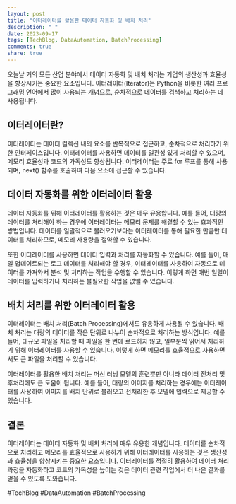 ```yaml
---
layout: post
title: "이터레이터를 활용한 데이터 자동화 및 배치 처리"
description: " "
date: 2023-09-17
tags: [TechBlog, DataAutomation, BatchProcessing]
comments: true
share: true
---
```


오늘날 거의 모든 산업 분야에서 데이터 자동화 및 배치 처리는 기업의 생산성과 효율성을 향상시키는 중요한 요소입니다. 이터레이터(Iterator)는 Python을 비롯한 여러 프로그래밍 언어에서 많이 사용되는 개념으로, 순차적으로 데이터를 검색하고 처리하는 데 사용됩니다.

## 이터레이터란?

이터레이터는 데이터 컬렉션 내의 요소를 반복적으로 접근하고, 순차적으로 처리하기 위한 인터페이스입니다. 이터레이터를 사용하면 데이터를 일관성 있게 처리할 수 있으며, 메모리 효율성과 코드의 가독성도 향상됩니다. 이터레이터는 주로 for 루프를 통해 사용되며, next() 함수를 호출하여 다음 요소에 접근할 수 있습니다.

## 데이터 자동화를 위한 이터레이터 활용

데이터 자동화를 위해 이터레이터를 활용하는 것은 매우 유용합니다. 예를 들어, 대량의 데이터를 처리해야 하는 경우에 이터레이터는 메모리 문제를 해결할 수 있는 효과적인 방법입니다. 데이터를 일괄적으로 불러오기보다는 이터레이터를 통해 필요한 만큼만 데이터를 처리하므로, 메모리 사용량을 절약할 수 있습니다.

또한 이터레이터를 사용하면 데이터 입력과 처리를 자동화할 수 있습니다. 예를 들어, 매일 업데이트되는 로그 데이터를 처리해야 할 경우, 이터레이터를 사용하여 자동으로 데이터를 가져와서 분석 및 처리하는 작업을 수행할 수 있습니다. 이렇게 하면 매번 일일이 데이터를 입력하거나 처리하는 불필요한 작업을 없앨 수 있습니다.

## 배치 처리를 위한 이터레이터 활용

이터레이터는 배치 처리(Batch Processing)에서도 유용하게 사용될 수 있습니다. 배치 처리는 대량의 데이터를 작은 단위로 나누어 순차적으로 처리하는 방식입니다. 예를 들어, 대규모 파일을 처리할 때 파일을 한 번에 로드하지 않고, 일부분씩 읽어서 처리하기 위해 이터레이터를 사용할 수 있습니다. 이렇게 하면 메모리를 효율적으로 사용하면서도 큰 파일을 처리할 수 있습니다.

이터레이터를 활용한 배치 처리는 머신 러닝 모델의 훈련뿐만 아니라 데이터 전처리 및 후처리에도 큰 도움이 됩니다. 예를 들어, 대량의 이미지를 처리하는 경우에는 이터레이터를 사용하여 이미지를 배치 단위로 불러오고 전처리한 후 모델에 입력으로 제공할 수 있습니다.

## 결론

이터레이터는 데이터 자동화 및 배치 처리에 매우 유용한 개념입니다. 데이터를 순차적으로 처리하고 메모리를 효율적으로 사용하기 위해 이터레이터를 사용하는 것은 생산성과 효율성을 향상시키는 중요한 요소입니다. 이터레이터를 적절히 활용하여 데이터 처리 과정을 자동화하고 코드의 가독성을 높이는 것은 데이터 관련 작업에서 더 나은 결과를 얻을 수 있도록 도와줍니다.

#TechBlog #DataAutomation #BatchProcessing
